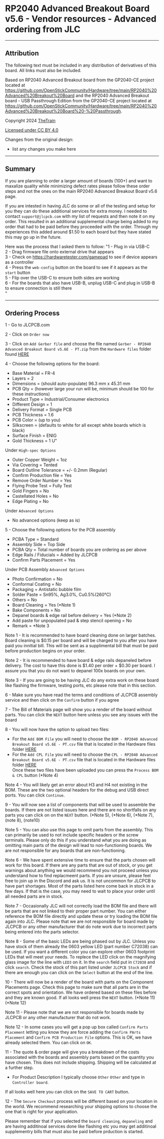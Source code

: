 # RP2040 Advanced Breakout Board v5.6 - Vendor resources - Advanced ordering from JLC

---

## Attribution

The following text must be included in any distribution of derivatives of this board. All links must also be included.

Based on RP2040 Advanced Breakout board from the GP2040-CE project located at https://github.com/OpenStickCommunity/Hardware/tree/main/RP2040%20Advanced%20Breakout%20Board and the RP2040 Advanced Breakout board - USB Passthrough Edition from the GP2040-CE project located at https://github.com/OpenStickCommunity/Hardware/tree/main/RP2040%20Advanced%20Breakout%20Board%20-%20Passthrough.

Copyright 2024 [TheTrain](https://github.com/TheTrainGoes)

[Licensed under CC BY 4.0](https://creativecommons.org/licenses/by/4.0/)

Changes from the original design:
  - list any changes you make here

---

## Summary

If you are planning to order a larger amount of boards (100+) and want to maxalize quality while minimizing defect rates please follow these order steps and not the ones on the main RP2040 Advanced Breakout Board v5.6 page.

If you are intested in having JLC do some or all of the testing and setup for you they can do these additional services for extra money.  I needed to contact `support@jlcpcb.com` with my list of requests and then note it on my order.  This resulted in an additional supplemental charge being added to my order that had to be paid before they proceeded with the order.  Through my experiences this added around $1.50 to each board but they have stated this may go up in the future.

Here was the process that I asked them to follow:
"1 - Plug in via USB-C<br/>
2 - Drag firmware file onto external drive that appears<br/>
3 - Check on https://hardwaretester.com/gamepad to see if device appears as a controller<br/>
4 - Press the `web-config` button on the board to see if it appears as the `start` button<br/>
5 - Flip over the USB-C to ensure both sides are working<br/>
6 - For the boards that also have USB-B, unplug USB-C and plug in USB-B to ensure connection is still there<br/>"

---

## Ordering Process

1 - Go to JLCPCB.com<br/>

2 - Click on `Order now`<br/>

3 - Click on `Add Gerber file` and choose the file named `Gerber - RP2040 Advanced Breakout Board v5.6E - PT.zip` from the `Hardware files` folder found [HERE](/Boards/GP2040-CE%20Official%20Boards/RP2040%20Advanced%20Breakout%20Board/RP2040%20Advanced%20Breakout%20Board%20-%20Passthrough/Hardware%20files/RP2040%20Advanced%20Breakout%20Board%20-%20Passthrough%20-%20USB-C/Gerber%20-%20RP2040%20Advanced%20Breakout%20Board%20-%20Version%205.6%20-%20PT.zip)<br/>

4 - Choose the following options for the board:<br/>
- Base Material = FR-4<br/>
- Layers = 2<br/>
- Dimensions = (should auto-populate) 96.3 mm x 45.31 mm<br/>
- PCB Qty = (however large your run will be, minimum should be 100 for these instructions)<br/>
- Product Type = Industrial/Consumer electronics<br/>
- Different Design = 1<br/>
- Delivery Format = Single PCB<br/>
- PCB Thickness = 1.6<br/>
- PCB Color = (up to you)<br/>
- Silkscreen = (defaults to white for all except white boards which is black)<br/>
- Surface Finish = ENIG<br/>
- Gold Thickness = 1 U"<br/>

Under `High-spec Options`<br/>
- Outer Copper Weight = 1oz<br/>
- Via Covering = Tented<br/>
- Board Outline Tolerance = +/- 0.2mm (Regular)<br/>
- Confirm Production file = Yes <br/>
- Remove Order Number = Yes<br/>
- Flying Probe Test = Fully Test<br/>
- Gold Fingers = No<br/>
- Castellated Holes = No<br/>
- Edge Plating = No<br/>

Under `Advanced Options`<br/>
- No advanced options (keep as is)<br/>

5 - Choose the following options for the PCB assembly
- PCBA Type = Standard<br/>
- Assembly Side = Top Side<br/>
- PCBA Qty = Total number of boards you are ordering as per above<br/>
- Edge Rails / Fiducials = Added by JLCPCB<br/>
- Confirm Parts Placement = Yes<br/>

Under PCB Assembly `Advanced Options`<br/>
- Photo Confirmation = No<br/>
- Conformal Coating = No<br/>
- Packaging = Antistatic bubble film<br/>
- Solder Paste = Sn95%, Ag3.0%, Cu0.5%(260°C)<br/>
- Others = No<br/>
- Board Cleaning = Yes (*Note 1)<br/>
- Bake Components = No<br/>
- Depanel boards & edge rail before delivery = Yes (*Note 2)<br/>
- Add paste for unpopulated pad & step stencil opening = No<br/>
- Remark = *Note 3<br/>

Note 1 - It is recommended to have board cleaning done on larger batches.  Board cleaning is $0.15 per board and will be charged to you after you have paid you innitial bill.  This will be sent as a supplimental bill that must be paid before production begins on your order.

Note 2 - It is recommended to have board & edge rails depaneled before delivery.  The cost to have this done is $1.40 per order + $0.30 per board.  I assure you that you do not want to depanel 100x boards on your own.  

Note 3 - If you are going to be having JLC do any extra work on these board like flashing the firmware, testing ports, etc please note that in this section.  

6 - Make sure you have read the terms and conditions of JLCPCB assembly service and then click on the `Confirm` button if you agree <br/>

7 - The Bill of Materials page will show you a render of the board without parts.  You can click the `NEXT` button here unless you see any issues with the board<br/>

8 - You will now have the option to upload two files:
- For the `Add BOM File` you will need to choose the `BOM - RP2040 Advanced Breakout Board v5.6E - PT.csv` file that is located in the Hardware files folder [HERE](/Boards/GP2040-CE%20Official%20Boards/RP2040%20Advanced%20Breakout%20Board/RP2040%20Advanced%20Breakout%20Board%20-%20Passthrough/Hardware%20files/RP2040%20Advanced%20Breakout%20Board%20-%20Passthrough%20-%20USB-C/BOM%20-%20RP2040%20Advanced%20Breakout%20Board%20-%20Version%205.6%20-%20PT.csv)<br/>
- For the `Add CPL File` you will need to choose the `CPL - RP2040 Advanced Breakout Board v5.6E - PT.csv` file that is located in the Hardware files folder [HERE](/Boards/GP2040-CE%20Official%20Boards/RP2040%20Advanced%20Breakout%20Board/RP2040%20Advanced%20Breakout%20Board%20-%20Passthrough/Hardware%20files/RP2040%20Advanced%20Breakout%20Board%20-%20Passthrough%20-%20USB-C/CPL%20-%20RP2040%20Advanced%20Breakout%20Board%20-%20Version%205.6%20-%20PT.csv)<br/>
Once these two files have been uploaded you can press the `Process BOM & CPL` button (*Note 4)

Note 4 - You will likely get an error about H3 and H4 not existing in the BOM.  These are the two optional headers for the debug and USB direct ports.  You can click `Continue`.

9 - You will now see a list of components that will be used to assemble the boards.  If there are not listed issues here and there are no shortfalls on any parts you can click on on the `NEXT` button. (*Note 5), (*Note 6), (*Note 7), (note 8), (note10)

Note 5 - You can also use this page to omit parts from the assembly.  This can primarily be used to not include specific headers or the screw terminals.  Please only do this if you understand what you are doing as omitting main parts of the design will lead to non-functioning boards.  We are not responsible for any boards that are non-functioning. 

Note 6 - We have spent extensive time to ensure that the parts chosen will work for this board.  If there are any parts that are out of stock, or you get warnings about anything we would recommend you not proceed unless you understand how to find replacmeent parts.  If you are unsure, please feel free to join up in the Discord and ask us.  It is not uncommon for JLCPCB to have part shortages.  Most of the parts listed here come back in stock in a few days.  If that is the case, you may need to wait to place your order until all needed parts are in stock.

Note 7 - Occasionally JLC will not correctly load the BOM file and there will be parts that are not linked to their proper part number.  You can either reference the BOM file directly and update these or try loading the BOM file again into JLC.  Please note that we are not responsible for board made by JLCPCB or any other manufacturer that do note work due to incorrect parts being entered into the parts selector.

Note 8 - Some of the basic LEDs are being phased out by JLC.  Unless you have stock of them already the 0603 yellow LED (part number C72038) can be used.  If you want a different color you can explore other 0603 footprint LEDs that will meet your needs.  To replece the LED click on the magnifying glass image for the line with `LED3` on it.  In the `search` field put in `C72038` and click `search`.  Check the stock of this part listed under `JLCPCB Stock` and if there are enough you can click on the `Select` button at the end of the line.

10 - There will now be a render of the board with parts on the Component Placements page.  Check this page to make sure that all parts are in the correct spots and orientation.  We have ordered based on these files before and they are known good.  If all looks well press the `NEXT` button. (*Note 11)(*Note 12)

Note 11 - Please note that we are not responsible for boards made by JLCPCB or any other manufacturer that do not work.

Note 12 - In some cases you will get a pop up box called `Confirm Parts Placement` letting you know they are force adding the `Confirm PArts Placement` and `Confirm PCB Production File` options.  This is OK, we have already selected them.  You can click on `OK`.

11 - The quote & order page will give you a breakdown of the costs associated with the boards and assembly parts based on the quantity you have chosen. This does not include shipping.  Shipping will be calculated at a further step. 
- For Product Description I typically choose `Other` `Other` and type in `Controller board`.

If all looks well here you can click on the `SAVE TO CART` button.

12 - The `Secure Checkout` process will be different based on your location in the world.  We recommend researching your shipping options to choose the one that is right for your application. 

Please remember that if you selected the `board cleaning`, `depaneling` and are having additinoal services done like flashing etc you may get additinoal supplementry bills that must also be paid before prduction is started.